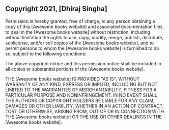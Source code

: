 ## Copyright 2021, [Dhiraj Singha]



Permission is hereby granted, free of charge, to any person obtaining a copy of this [Awesome books website] and associated documentation files, to deal in the [Awesome books website] without restriction, including without limitation the rights to use, copy, modify, merge, publish, distribute, sublicense, and/or sell copies of the [Awesome books website], and to permit persons to whom the [Awesome books website] is furnished to do so, subject to the following conditions:

The above copyright notice and this permission notice shall be included in all copies or substantial portions of the [Awesome books website].

THE [Awesome books website] IS PROVIDED "AS IS", WITHOUT WARRANTY OF ANY KIND, EXPRESS OR IMPLIED, INCLUDING BUT NOT LIMITED TO THE WARRANTIES OF MERCHANTABILITY, FITNESS FOR A PARTICULAR PURPOSE AND NONINFRINGEMENT. IN NO EVENT SHALL THE AUTHORS OR COPYRIGHT HOLDERS BE LIABLE FOR ANY CLAIM, DAMAGES OR OTHER LIABILITY, WHETHER IN AN ACTION OF CONTRACT, TORT OR OTHERWISE, ARISING FROM, OUT OF OR IN CONNECTION WITH THE [Awesome books website] OR THE USE OR OTHER DEALINGS IN THE [Awesome books website].
